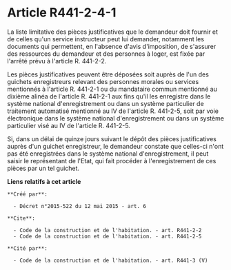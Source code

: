 # Article R441-2-4-1

La liste limitative des pièces justificatives que le demandeur doit fournir et de celles qu'un service instructeur peut lui
demander, notamment les documents qui permettent, en l'absence d'avis d'imposition, de s'assurer des ressources du demandeur
et des personnes à loger, est fixée par l'arrêté prévu à l'article R. 441-2-2. 

Les pièces justificatives peuvent être déposées soit auprès de l'un des guichets enregistreurs relevant des personnes morales
ou services mentionnés à l'article R. 441-2-1 ou du mandataire commun mentionné au dixième alinéa de l'article R. 441-2-1 aux
fins qu'il les enregistre dans le système national d'enregistrement ou dans un système particulier de traitement automatisé
mentionné au IV de l'article R. 441-2-5, soit par voie électronique dans le système national d'enregistrement ou dans un
système particulier visé au IV de l'article R. 441-2-5. 

Si, dans un délai de quinze jours suivant le dépôt des pièces justificatives auprès d'un guichet enregistreur, le demandeur
constate que celles-ci n'ont pas été enregistrées dans le système national d'enregistrement, il peut saisir le représentant
de l'Etat, qui fait procéder à l'enregistrement de ces pièces par un tel guichet.

**Liens relatifs à cet article**

	**Créé par**:

	  - Décret n°2015-522 du 12 mai 2015 - art. 6

	**Cite**:

	  - Code de la construction et de l'habitation. - art. R441-2-2
	  - Code de la construction et de l'habitation. - art. R441-2-5

	**Cité par**:

	  - Code de la construction et de l'habitation. - art. R441-3 (V)
